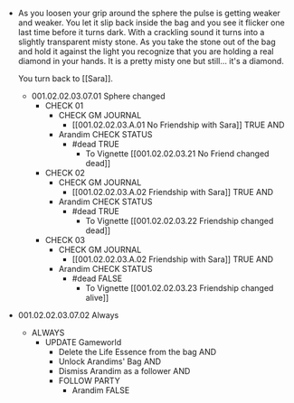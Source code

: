 - As you loosen your grip around the sphere the pulse is getting weaker and weaker. You let it slip back inside the bag and you see it flicker one last time before it turns dark. With a crackling sound it turns into a slightly transparent misty stone. As you take the stone out of the bag and hold it against the light you recognize that you are holding a real diamond in your hands. It is a pretty misty one but still… it's a diamond.
  
  You turn back to [[Sara]].
	- 001.02.02.03.07.01 Sphere changed
		- CHECK 01
			- CHECK GM JOURNAL
				- [[001.02.02.03.A.01 No Friendship with Sara]] TRUE AND
			- Arandim CHECK STATUS
				- #dead TRUE
					- To Vignette [[001.02.02.03.21 No Friend changed dead]]
		- CHECK 02
			- CHECK GM JOURNAL
				- [[001.02.02.03.A.02 Friendship with Sara]] TRUE AND
			- Arandim CHECK STATUS
				- #dead TRUE
					- To Vignette [[001.02.02.03.22 Friendship changed dead]]
		- CHECK 03
			- CHECK GM JOURNAL
				- [[001.02.02.03.A.02 Friendship with Sara]] TRUE AND
			- Arandim CHECK STATUS
				- #dead FALSE
					- To Vignette [[001.02.02.03.23 Friendship changed alive]]
- 001.02.02.03.07.02 Always
	- ALWAYS
		- UPDATE Gameworld
			- Delete the Life Essence from the bag AND
			- Unlock Arandims' Bag AND
			- Dismiss Arandim as a follower AND
			- FOLLOW PARTY
				- Arandim FALSE